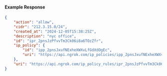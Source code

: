 <!-- Code generated for API Clients. DO NOT EDIT. -->

#### Example Response

```json
{
	"action": "allow",
	"cidr": "212.3.15.0/24",
	"created_at": "2024-12-05T15:38:25Z",
	"description": "nyc office",
	"id": "ipr_2pnsJzPfvvTm3Ck06i8a6TOzZfr",
	"ip_policy": {
		"id": "ipp_2pnsJxufNExheXWXvLfGdXdOgEc",
		"uri": "https://api.ngrok.com/ip_policies/ipp_2pnsJxufNExheXWXvLfGdXdOgEc"
	},
	"uri": "https://api.ngrok.com/ip_policy_rules/ipr_2pnsJzPfvvTm3Ck06i8a6TOzZfr"
}
```
